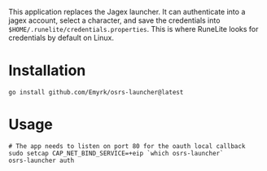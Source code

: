 This application replaces the Jagex launcher. It can authenticate into a jagex
account, select a character, and save the credentials into
`$HOME/.runelite/credentials.properties`. This is where RuneLite looks for
credentials by default on Linux.

# Installation

```shell
go install github.com/Emyrk/osrs-launcher@latest
```

# Usage

```shell
# The app needs to listen on port 80 for the oauth local callback
sudo setcap CAP_NET_BIND_SERVICE=+eip `which osrs-launcher`
osrs-launcher auth
```
